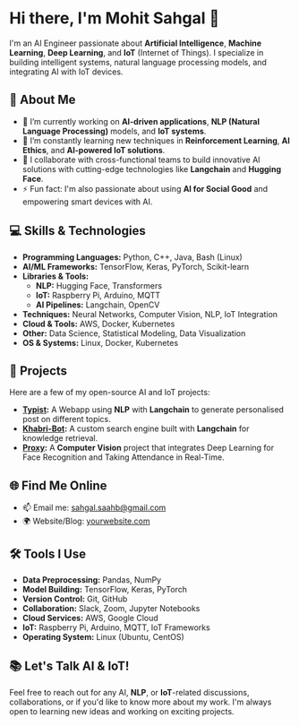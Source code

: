 # Hi there, I'm Mohit Sahgal 👋

I'm an AI Engineer passionate about **Artificial Intelligence**, **Machine Learning**, **Deep Learning**, and **IoT** (Internet of Things). I specialize in building intelligent systems, natural language processing models, and integrating AI with IoT devices.

## 🚀 About Me
- 🔭 I’m currently working on **AI-driven applications**, **NLP (Natural Language Processing)** models, and **IoT systems**.
- 🌱 I’m constantly learning new techniques in **Reinforcement Learning**, **AI Ethics**, and **AI-powered IoT solutions**.
- 👯 I collaborate with cross-functional teams to build innovative AI solutions with cutting-edge technologies like **Langchain** and **Hugging Face**.
- ⚡ Fun fact: I'm also passionate about using **AI for Social Good** and empowering smart devices with AI.

## 💻 Skills & Technologies
- **Programming Languages:** Python, C++, Java, Bash (Linux)
- **AI/ML Frameworks:** TensorFlow, Keras, PyTorch, Scikit-learn
- **Libraries & Tools:**
  - **NLP:** Hugging Face, Transformers
  - **IoT:** Raspberry Pi, Arduino, MQTT
  - **AI Pipelines:** Langchain, OpenCV
- **Techniques:** Neural Networks, Computer Vision, NLP, IoT Integration
- **Cloud & Tools:** AWS, Docker, Kubernetes
- **Other:** Data Science, Statistical Modeling, Data Visualization
- **OS & Systems:** Linux, Docker, Kubernetes

## 🔧 Projects
Here are a few of my open-source AI and IoT projects:
- **[Typist](https://github.com/MohitSahgal/AIP/tree/main/Typist):** A Webapp using **NLP** with **Langchain** to generate personalised post on different topics. 
- **[Khabri-Bot](https://github.com/MohitSahgal/AIP/tree/main/Khabri_Bot):** A custom search engine built with **Langchain** for knowledge retrieval.
- **[Proxy](https://github.com/MohitSahgal/AIP/tree/main/Proxy):** A **Computer Vision** project that integrates Deep Learning for Face Recognition and Taking Attendance in Real-Time.

## 🌐 Find Me Online
- 📫 Email me: [sahgal.saahb@gmail.com](mailto:sahgal.saahb@gmail.com)
- 🌍 Website/Blog: [yourwebsite.com](https://yourwebsite.com)

## 🛠️ Tools I Use
- **Data Preprocessing:** Pandas, NumPy
- **Model Building:** TensorFlow, Keras, PyTorch
- **Version Control:** Git, GitHub
- **Collaboration:** Slack, Zoom, Jupyter Notebooks
- **Cloud Services:** AWS, Google Cloud
- **IoT:** Raspberry Pi, Arduino, MQTT, IoT Frameworks
- **Operating System:** Linux (Ubuntu, CentOS)

## 📚 Let's Talk AI & IoT!
Feel free to reach out for any AI, **NLP**, or **IoT**-related discussions, collaborations, or if you'd like to know more about my work. I'm always open to learning new ideas and working on exciting projects.
